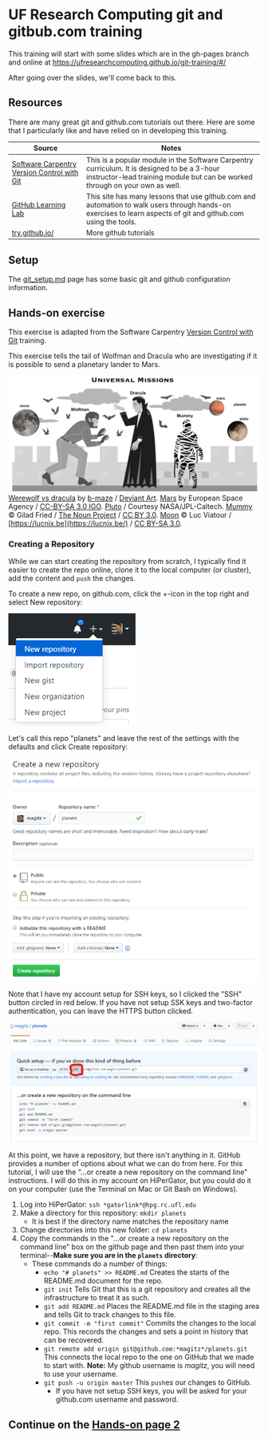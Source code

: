 # UF Research Computing git and gitbub.com training

This training will start with some slides which are in the gh-pages branch and online at <https://ufresearchcomputing.github.io/git-training/#/>

After going over the slides, we'll come back to this.

## Resources

There are many great git and github.com tutorials out there. Here are some that I particularly like and have relied on in developing this training.

Source | Notes
-------|------
[Software Carpentry Version Control with Git](http://swcarpentry.github.io/git-novice/) | This is a popular module in the Software Carpentry curriculum. It is designed to be a 3-hour instructor-lead training module but can be worked through on your own as well.
[GitHub Learning Lab](https://lab.github.com/) | This site has many lessons that use github.com and automation to walk users through hands-on exercises to learn aspects of git and github.com using the tools.
[try.github.io/](https://try.github.io/) | More github tutorials


## Setup
The [git_setup.md](git_setup.md) page has some basic git and github configuration information.

## Hands-on exercise

This exercise is adapted from the Software Carpentry [Version Control with Git](http://swcarpentry.github.io/git-novice/) training.

This exercise tells the tail of Wolfman and Dracula who are investigating if it is possible to send a planetary lander to Mars.

![Cartoon of Wolfman and Dracula](images/motivatingexample.png)[Werewolf vs dracula](https://www.deviantart.com/b-maze/art/Werewolf-vs-Dracula-124893530)
by [b-maze](https://www.deviantart.com/b-maze) / [Deviant Art](https://www.deviantart.com/).
[Mars](https://en.wikipedia.org/wiki/File:OSIRIS_Mars_true_color.jpg) by European Space Agency /
[CC-BY-SA 3.0 IGO](https://creativecommons.org/licenses/by/3.0/deed.en).
[Pluto](https://commons.wikimedia.org/wiki/File:PIA19873-Pluto-NewHorizons-FlyingPastImage-20150714-transparent.png) /
Courtesy NASA/JPL-Caltech.
[Mummy](https://commons.wikimedia.org/wiki/File:Mummy_icon_-_Noun_Project_4070.svg)
&copy; Gilad Fried / [The Noun Project](https://thenounproject.com/) /
[CC BY 3.0](https://creativecommons.org/licenses/by/3.0/deed.en).
[Moon](https://commons.wikimedia.org/wiki/File:Lune_ico.png)
&copy; Luc Viatour / [https://lucnix.be](https://lucnix.be/) /
[CC BY-SA 3.0](https://creativecommons.org/licenses/by-sa/3.0/deed.en).

### Creating a Repository

While we can start creating the repository from scratch, I typically find it easier to create the repo online, clone it to the local computer (or cluster), add the content and `push` the changes.

To create a new repo, on github.com, click the +-icon in the top right and select New repository:

![Screenshot of create repo icon](images/git_new_repo.png)

Let's call this repo "planets" and leave the rest of the settings with the defaults and click Create repository:

![Screenshot of the create repo page](images/git_new_repo_details.png)

Note that I have my account setup for SSH keys, so I clicked the "SSH" button circled in red below. If you have not setup SSK keys and two-factor authentication, you can leave the HTTPS button clicked. 

![Screen shot of the info to make a new repo](images/git_new_repo_info.png)

At this point, we have a repository, but there isn't anything in it. GitHub provides a number of options about what we can do from here. For this tutorial, I will use the "…or create a new repository on the command line" instructions.
I will do this in my account on HiPerGator, but you could do it on your computer (use the Terminal on Mac or Git Bash on Windows).

1. Log into HiPerGator: `ssh *gatorlink*@hpg.rc.ufl.edu`
1. Make a directory for this repository: `mkdir planets`
   * It is best if the directory name matches the repository name
1. Change directories into this new folder: `cd planets`
1. Copy the commands in the "…or create a new repository on the command line" box on the github page and then past them into your terminal--**Make sure you are in the `planets` directory**:
   * These commands do a number of things:
      * `echo "# planets" >> README.md` Creates the starts of the README.md document for the repo.
      * `git init` Tells Git that this is a git repository and creates all the infrastructure to treat it as such.
      * `git add README.md` Places the README.md file in the staging area and tells Git to track changes to this file.
      * `git commit -m "first commit"` Commits the changes to the local repo. This records the changes and sets a point in history that can be recovered.
      * `git remote add origin git@github.com:*magitz*/planets.git` This connects the local repo to the one on GitHub that we made to start with. **Note:** My github username is *magitz*, you will need to use your username.
      * `git push -u origin master` This `push`es our changes to GitHub.
         * If you have not setup SSH keys, you will be asked for your github.com username and password.

## Continue on the [Hands-on page 2](Hands-on2.md)



